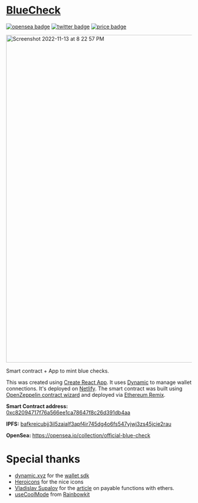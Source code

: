 # [BlueCheck](https://bluecheck.lol) 
[![opensea badge](https://img.shields.io/badge/OpenSea-%E2%9C%85-brightgreen)](https://opensea.io/collection/official-blue-check) [![twitter badge](https://img.shields.io/badge/Twitter-%F0%9F%90%A6-blue)](https://twitter.com/GetABlueCheck) [![price badge](https://img.shields.io/badge/Price-0.0042069%20ETH-lightgrey)](https://bluecheck.lol)

<img width="889" alt="Screenshot 2022-11-13 at 8 22 57 PM" src="https://user-images.githubusercontent.com/4406751/229303337-b1d4eb2f-a874-43f2-8b77-d0f5c1f4f0f6.png">


Smart contract + App to mint blue checks.

This was created using [Create React App](https://github.com/facebook/create-react-app). It uses [Dynamic](https://dynamic.xyz) to manage wallet connections. It's deployed on [Netlify](https://netlify.com). The smart contract was built using [OpenZeppelin contract wizard](https://docs.openzeppelin.com/contracts/4.x/wizard) and deployed via [Ethereum Remix](https://remix.ethereum.org/).

**Smart Contract address:** [0xc82094717f76a566ee1ca78647f8c26d391db4aa](https://etherscan.io/address/0xc82094717f76a566ee1ca78647f8c26d391db4aa#code)

**IPFS:** [bafkreicubjj3il5zaialf3apf4ir745dg4o6fs547yjwj3zs45jcie2rau](https://ipfs.io/ipfs/bafkreicubjj3il5zaialf3apf4ir745dg4o6fs547yjwj3zs45jcie2rau)

**OpenSea:** https://opensea.io/collection/official-blue-check

# Special thanks

* [dynamic.xyz](https://dynamic.xyz) for the [wallet sdk](https://docs.dynamic.xyz/docs/getting-started-with-dynamic)
* [Heroicons](https://heroicons.com) for the nice icons
* [Vladislav Supalov](https://twitter.com/vsupalov) for the [article](https://vsupalov.com/ethers-call-payable-solidity-function/) on payable functions with ethers.
* [useCoolMode](https://github.com/rainbow-me/rainbowkit/blob/main/site/lib/useCoolMode.ts) from [Rainbowkit](https://www.rainbowkit.com/)
